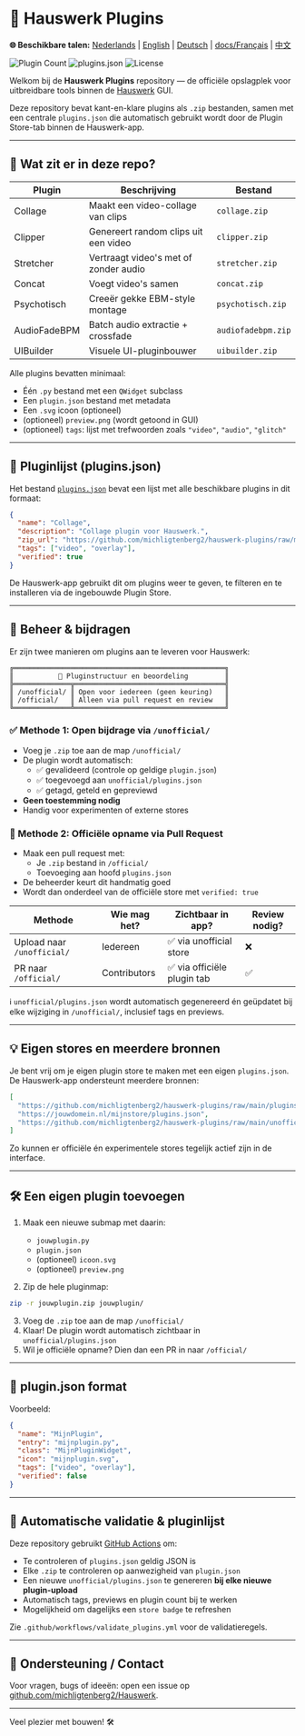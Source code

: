 # 🧹 Hauswerk Plugins
**🌐 Beschikbare talen:** [Nederlands](README.md) | [English](docs/README_EN.md) | [Deutsch](docs/README_DE.md) | [docs/Français](README_FR.md) | [中文](docs/README_ZH.md)

![Plugin Count](https://img.shields.io/badge/plugins-7-blue)
![plugins.json](https://img.shields.io/badge/store-up--to--date-brightgreen)
![License](https://img.shields.io/github/license/michligtenberg2/Hauswerk_Plugins)

Welkom bij de **Hauswerk Plugins** repository — de officiële opslagplek voor uitbreidbare tools binnen de [Hauswerk](https://github.com/michligtenberg2/Hauswerk) GUI.

Deze repository bevat kant-en-klare plugins als `.zip` bestanden, samen met een centrale `plugins.json` die automatisch gebruikt wordt door de Plugin Store-tab binnen de Hauswerk-app.

---

## 📆 Wat zit er in deze repo?

| Plugin          | Beschrijving                             | Bestand        |
|-----------------|------------------------------------------|----------------|
| Collage         | Maakt een video-collage van clips        | `collage.zip`  |
| Clipper         | Genereert random clips uit een video     | `clipper.zip`  |
| Stretcher       | Vertraagt video's met of zonder audio    | `stretcher.zip`|
| Concat          | Voegt video's samen                      | `concat.zip`   |
| Psychotisch     | Creeër gekke EBM-style montage           | `psychotisch.zip` |
| AudioFadeBPM    | Batch audio extractie + crossfade        | `audiofadebpm.zip` |
| UIBuilder       | Visuele UI-pluginbouwer                  | `uibuilder.zip` |

Alle plugins bevatten minimaal:
- Één `.py` bestand met een `QWidget` subclass
- Een `plugin.json` bestand met metadata
- Een `.svg` icoon (optioneel)
- (optioneel) `preview.png` (wordt getoond in GUI)
- (optioneel) `tags`: lijst met trefwoorden zoals `"video"`, `"audio"`, `"glitch"`

---

## 🔗 Pluginlijst (plugins.json)

Het bestand [`plugins.json`](./plugins.json) bevat een lijst met alle beschikbare plugins in dit formaat:

```json
{
  "name": "Collage",
  "description": "Collage plugin voor Hauswerk.",
  "zip_url": "https://github.com/michligtenberg2/hauswerk-plugins/raw/main/collage.zip",
  "tags": ["video", "overlay"],
  "verified": true
}
```

De Hauswerk-app gebruikt dit om plugins weer te geven, te filteren en te installeren via de ingebouwde Plugin Store.

---

## 🚧 Beheer & bijdragen

Er zijn twee manieren om plugins aan te leveren voor Hauswerk:

```
╔════════════════════════════════════════════════════╗
║           📂 Pluginstructuur en beoordeling         ║
╠══════════════╦═════════════════════════════════════╣
║ /unofficial/ ║ Open voor iedereen (geen keuring)   ║
║ /official/   ║ Alleen via pull request en review   ║
╚══════════════╩═════════════════════════════════════╝
```

### ✅ Methode 1: Open bijdrage via `/unofficial/`
- Voeg je `.zip` toe aan de map `/unofficial/`
- De plugin wordt automatisch:
  - ✅ gevalideerd (controle op geldige `plugin.json`)
  - ✅ toegevoegd aan `unofficial/plugins.json`
  - ✅ getagd, geteld en gepreviewd
- **Geen toestemming nodig**
- Handig voor experimenten of externe stores

### 🔐 Methode 2: Officiële opname via Pull Request
- Maak een pull request met:
  - Je `.zip` bestand in `/official/`
  - Toevoeging aan hoofd `plugins.json`
- De beheerder keurt dit handmatig goed
- Wordt dan onderdeel van de officiële store met `verified: true`

| Methode                      | Wie mag het? | Zichtbaar in app?         | Review nodig? |
|-----------------------------|--------------|----------------------------|----------------|
| Upload naar `/unofficial/` | Iedereen     | ✅ via unofficial store     | ❌             |
| PR naar `/official/`       | Contributors | ✅ via officiële plugin tab | ✅             |

ℹ️ `unofficial/plugins.json` wordt automatisch gegenereerd én geüpdatet bij elke wijziging in `/unofficial/`, inclusief tags en previews.

---

## 💡 Eigen stores en meerdere bronnen

Je bent vrij om je eigen plugin store te maken met een eigen `plugins.json`. De Hauswerk-app ondersteunt meerdere bronnen:

```json
[
  "https://github.com/michligtenberg2/hauswerk-plugins/raw/main/plugins.json",
  "https://jouwdomein.nl/mijnstore/plugins.json",
  "https://github.com/michligtenberg2/hauswerk-plugins/raw/main/unofficial/plugins.json"
]
```

Zo kunnen er officiële én experimentele stores tegelijk actief zijn in de interface.

---

## 🛠️ Een eigen plugin toevoegen

1. Maak een nieuwe submap met daarin:
   - `jouwplugin.py`
   - `plugin.json`
   - (optioneel) `icoon.svg`
   - (optioneel) `preview.png`

2. Zip de hele pluginmap:
```bash
zip -r jouwplugin.zip jouwplugin/
```

3. Voeg de `.zip` toe aan de map `/unofficial/`
4. Klaar! De plugin wordt automatisch zichtbaar in `unofficial/plugins.json`
5. Wil je officiële opname? Dien dan een PR in naar `/official/`

---

## 🧹 plugin.json format
Voorbeeld:
```json
{
  "name": "MijnPlugin",
  "entry": "mijnplugin.py",
  "class": "MijnPluginWidget",
  "icon": "mijnplugin.svg",
  "tags": ["video", "overlay"],
  "verified": false
}
```

---

## 🔄 Automatische validatie & pluginlijst

Deze repository gebruikt [GitHub Actions](https://github.com/features/actions) om:
- Te controleren of `plugins.json` geldig JSON is
- Elke `.zip` te controleren op aanwezigheid van `plugin.json`
- Een nieuwe `unofficial/plugins.json` te genereren **bij elke nieuwe plugin-upload**
- Automatisch tags, previews en plugin count bij te werken
- Mogelijkheid om dagelijks een `store badge` te refreshen

Zie `.github/workflows/validate_plugins.yml` voor de validatieregels.

---

## 📢 Ondersteuning / Contact
Voor vragen, bugs of ideeën: open een issue op [github.com/michligtenberg2/Hauswerk](https://github.com/michligtenberg2/Hauswerk).

---

Veel plezier met bouwen! 🛠️
